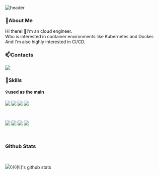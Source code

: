 ![header](https://capsule-render.vercel.app/api?type=waving&color=gradient&height=308&section=header&text=Good%20to%20see%20you%20%F0%9F%A4%97&desc=This%20is%20AiLEE96%20Github&descSize=30&descAlign=63&fontAlignY=40)

### 👀About Me

Hi there! 👲I'm an cloud engineer. <br/>
Who is interested in container environments like Kubernetes and Docker. <br/>
And I'm also highly interested in CI/CD.

### 📫Contacts
<a href="mailto:dlc12233@gmail.com"><img src="https://img.shields.io/badge/Gmail-red?style=flat-square&logo=gmail&logoColor=white&link=mailto:dlc12233@gmail.com"/></a>

### 💪Skills

#### 💡used as the main <br/>

<img src="https://img.shields.io/badge/Python-3776AB?style=for-the-badge&logo=Python&&logoColor=white"/> <img src="https://img.shields.io/badge/Djanog-092E20?style=for-the-badge&logo=django&&logoColor=black"/> <img src="https://img.shields.io/badge/mysql-4479A1?style=for-the-badge&logo=mysql&&logoColor=black"/> <img src="https://img.shields.io/badge/AWS-232F3E?style=for-the-badge&logo=amazon AWS&&logoColor=blue"/>

<br/>

<img src="https://img.shields.io/badge/kubernetes-326CE5?style=for-the-badge&logo=kubernetes&&logoColor=black"/> <img src="https://img.shields.io/badge/jenkins-D24939?style=for-the-badge&logo=jenkins&&logoColor=black"/> <img src="https://img.shields.io/badge/docker-2496ED?style=for-the-badge&logo=docker&&logoColor=black"/> <img src="https://img.shields.io/badge/linux-FCC624?style=for-the-badge&logo=linux&&logoColor=black"/>

<br/>

### Github Stats

<br/>

![아이디's github stats](https://github-readme-stats.vercel.app/api?username=AiLEE96&show_icons=true)

